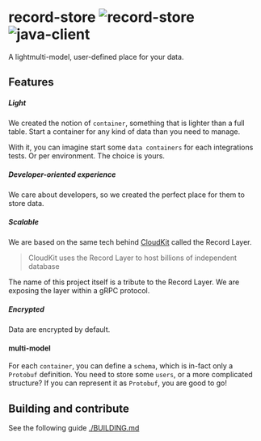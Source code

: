 # record-store ![record-store](https://github.com/PierreZ/record-store/workflows/record-store/badge.svg?branch=master) ![java-client](https://github.com/PierreZ/record-store/workflows/java-client/badge.svg?branch=master)

A lightmulti-model, user-defined place for your data.

## Features

##### Light

We created the notion of `container`, something that is lighter than a full table. Start a container for any kind of data than you need to manage.

With it, you can imagine start some `data containers` for each integrations tests. Or per environment. The choice is yours.

##### Developer-oriented experience

We care about developers, so we created the perfect place for them to store data.

##### Scalable

We are based on the same tech behind [CloudKit](https://www.foundationdb.org/files/record-layer-paper.pdf) called the Record Layer.

> CloudKit uses the Record Layer to host billions of independent database

The name of this project itself is a tribute to the Record Layer. We are exposing the layer within a gRPC protocol.

##### Encrypted

Data are encrypted by default.

#### multi-model

For each `container`, you can define a `schema`, which is in-fact only a `Protobuf` definition. You need to store some `users`, or a more complicated structure? If you can represent it as `Protobuf`, you are good to go!

## Building and contribute

See the following guide [./BUILDING.md](./BUILDING.md)
